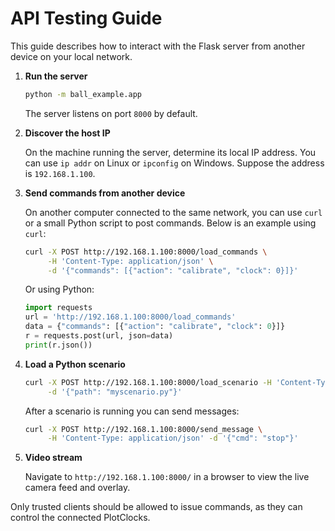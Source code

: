 # API Testing Guide

This guide describes how to interact with the Flask server from another device on
your local network.

1. **Run the server**

   ```bash
   python -m ball_example.app
   ```
   The server listens on port `8000` by default.

2. **Discover the host IP**

   On the machine running the server, determine its local IP address.  You can
   use `ip addr` on Linux or `ipconfig` on Windows.  Suppose the address is
   `192.168.1.100`.

3. **Send commands from another device**

   On another computer connected to the same network, you can use `curl` or a
   small Python script to post commands.  Below is an example using `curl`:

   ```bash
   curl -X POST http://192.168.1.100:8000/load_commands \
        -H 'Content-Type: application/json' \
        -d '{"commands": [{"action": "calibrate", "clock": 0}]}'
   ```

   Or using Python:

   ```python
   import requests
   url = 'http://192.168.1.100:8000/load_commands'
   data = {"commands": [{"action": "calibrate", "clock": 0}]}
   r = requests.post(url, json=data)
   print(r.json())
   ```

5. **Load a Python scenario**

   ```bash
   curl -X POST http://192.168.1.100:8000/load_scenario -H 'Content-Type: application/json' \
        -d '{"path": "myscenario.py"}'
   ```

   After a scenario is running you can send messages:

   ```bash
   curl -X POST http://192.168.1.100:8000/send_message \
        -H 'Content-Type: application/json' -d '{"cmd": "stop"}'
   ```

4. **Video stream**

   Navigate to `http://192.168.1.100:8000/` in a browser to view the live
   camera feed and overlay.

Only trusted clients should be allowed to issue commands, as they can control the
connected PlotClocks.

